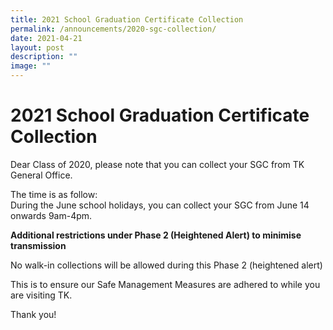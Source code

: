 ```yaml
---
title: 2021 School Graduation Certificate Collection
permalink: /announcements/2020-sgc-collection/
date: 2021-04-21
layout: post
description: ""
image: ""
---
```

# 2021 School Graduation Certificate Collection
Dear Class of 2020, please note that you can collect your SGC from TK General Office.

The time is as follow:  
During the June school holidays, you can collect your SGC from June 14 onwards 9am-4pm.

**Additional restrictions under Phase 2 (Heightened Alert) to minimise transmission**

No walk-in collections will be allowed during this Phase 2 (heightened alert)

This is to ensure our Safe Management Measures are adhered to while you are visiting TK.

Thank you!